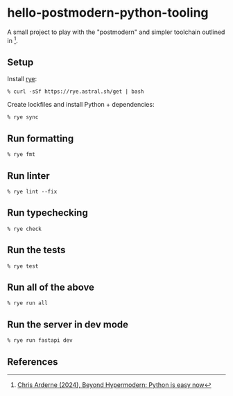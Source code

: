 # hello-postmodern-python-tooling

A small project to play with the "postmodern" and simpler toolchain outlined in [^1].

## Setup

Install [rye](https://rye.astral.sh/):

```shell
% curl -sSf https://rye.astral.sh/get | bash
```

Create lockfiles and install Python + dependencies:

```shell
% rye sync
```

## Run formatting

```shell
% rye fmt
```

## Run linter

```shell
% rye lint --fix
```

## Run typechecking

```shell
% rye check
```

## Run the tests

```shell
% rye test
```

## Run all of the above

```shell
% rye run all
```

## Run the server in dev mode

```shell
% rye run fastapi dev
```

## References

[^1]: [Chris Arderne (2024), Beyond Hypermodern: Python is easy now](https://rdrn.me/postmodern-python/)
